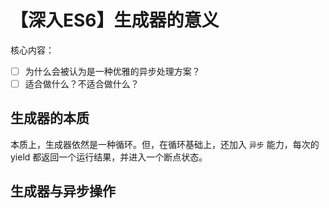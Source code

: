 # 【深入ES6】生成器的意义

核心内容：

- [ ] 为什么会被认为是一种优雅的异步处理方案？
- [ ] 适合做什么？不适合做什么？

## 生成器的本质

本质上，生成器依然是一种循环。但，在循环基础上，还加入 `异步` 能力，每次的 yield 都返回一个运行结果，并进入一个断点状态。

## 生成器与异步操作
